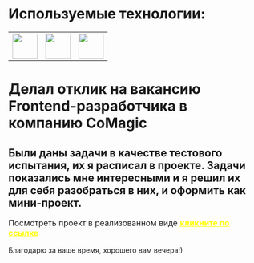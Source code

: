 # Используемые технологии:

<table>
	<tbody>
		<tr>
			<td><img src="https://vitejs.dev/logo.svg" alt="" width='50'></td>
			<td><img src="https://upload.wikimedia.org/wikipedia/commons/a/a7/React-icon.svg" alt="" width='50'></td>
			<td><img src="https://upload.wikimedia.org/wikipedia/commons/9/99/Unofficial_JavaScript_logo_2.svg" alt="" width='50'></td>
		</tr>
	</tbody>
</table>

# Делал отклик на вакансию Frontend-разработчика в компанию CoMagic

## Были даны задачи в качестве тестового испытания, их я расписал в проекте. Задачи показались мне интересными и я решил их  для себя разобраться в них, и оформить как мини-проект. 

<p style="font-size:16px;">Посмотреть проект в реализованном виде <a href="https://andrewchernigovsky.github.io/react-testing-examples/" style="font-weight: bold; color: yellow; text-decoration: underline;">кликните по ссылке </a></p>

Благодарю за ваше время, хорошего вам вечера!)